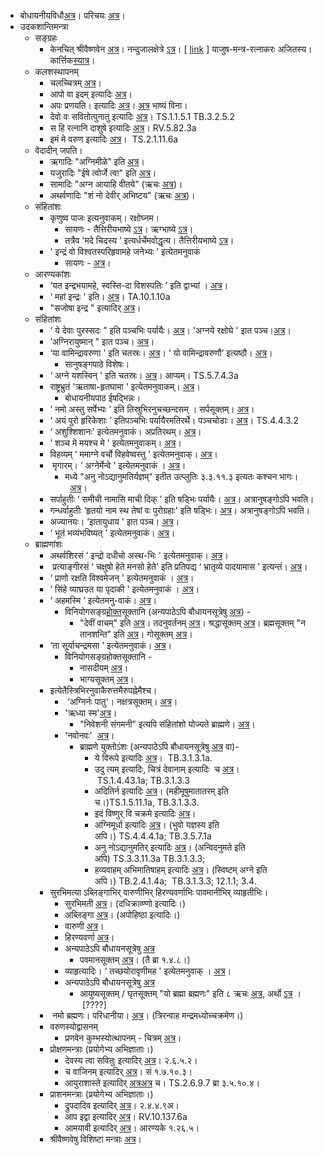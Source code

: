- बोधायनीयविधौ[अत्र](https://archive.org/stream/Bodhayana-Grihya-Sutra-shyAma-shAstrI-ed/bodhayana%20grihya%20sutra#page/n215/mode/2up)। परिचयः [अत्र](https://archive.org/details/udakashAnti-vidhi-mantra-bhAShya-parichayaH)।
- उदकशान्तिमन्त्रा 
    - सङ्ग्रहः
        - केनचित् श्रीवैष्णवेन [अत्र](http://home.comcast.net/~prasadmail/udakashanti-sanskrit-bw.pdf)। नन्दुजालक्षेत्रे [ऽत्र](http://sanskritdocuments.org/doc_veda/udakashaanti.html?lang=sa)। \[ [link](https://archive.org/stream/prasiddha-veda-mantra-sangrahaH/yajusha_mantra-ratnAkaraH_2012_07_26#page/n0/mode/2up) \] याजुष-मन्त्र-रत्नाकरः अजितस्य। कार्त्तिक[स्यात्र](https://github.com/stotrasamhita/vedamantra-book/blob/master/mantras-pdf/UdakaShanti.pdf)।
    - कलशस्थापनम्
        - चलच्चित्रम् [अत्र](https://youtu.be/ge_Chw7MeJo?t=345)।
        - आपो वा इदम् इत्यादिः [अत्र](https://archive.org/stream/Anandashram_Samskrita_Granthavali_Anandashram_Sanskrit_Series/ASS_036_Taittiriya_Aranyakam_With_Sayana_Bhashya_Part_2_-_Babasastri_Phadke_1927#page/n287/mode/2up)।
        - अपः प्रणयति। इत्यादिः [अत्र](https://archive.org/stream/taittiriya/taittiriya_brahmana_bhaskara_03_1-7#page/n77/mode/2up)। [अत्र](https://archive.org/stream/Anandashram_Samskrita_Granthavali_Anandashram_Sanskrit_Series/ASS_037_Taittiriya_Brahmanam_with_Sayanabhashya_Part_2_-_Narayanasastri_Godbole_1898#page/n305/mode/2up) भाष्यं विना।
        - देवो वः सवितोत्पुनातु इत्यादिः [अत्र](https://archive.org/stream/Anandashram_Samskrita_Granthavali_Anandashram_Sanskrit_Series/ASS_042_Krishna_Yajurvediya_Taittiriya_Samhita_Part_1_-_Kasinath_Sastri_Agase_1940#page/n73/mode/2up)। TS.1.1.5.1 TB.3.2.5.2
        - स हि रत्नानि दाशुषे इत्यादिः [अत्र](https://archive.org/stream/RgVedaWithSayanasCommentaryPart2/rv_sayanabhasya_part2#page/n1035/mode/2up)। RV.5.82.3a
        - इमं मे वरुण इत्यादिः [अत्र](https://archive.org/stream/Anandashram_Samskrita_Granthavali_Anandashram_Sanskrit_Series/ASS_042_Krishna_Yajurvediya_Taittiriya_Samhita_Part_4_-_Kasinath_Sastri_Agase_1946#page/n57/mode/2up)।  TS.2.1.11.6a
    - वेदादीन् जपति।
        - ऋगादिः "अग्निमीळे" इति [अत्र](https://archive.org/stream/RgVedaWithSayanasCommentaryPart1/rv_sayanabhasya_part1#page/n59/mode/2up)।
        - यजुरादिः "ईषे त्वोर्जे त्वा" इति [अत्र](https://archive.org/stream/Anandashram_Samskrita_Granthavali_Anandashram_Sanskrit_Series/ASS_042_Krishna_Yajurvediya_Taittiriya_Samhita_Part_1_-_Kasinath_Sastri_Agase_1940#page/n9/mode/2up)।
        - सामादिः "अग्न आयाहि वीतये" (ऋचः [अत्र](https://archive.org/stream/RgVedaWithSayanasCommentaryPart3/rv_sayanabhasya_part3#page/n145/mode/1up))।
        - अथर्वणादिः "शं नो देवीर् अभिष्टय" (ऋचः [अत्र](https://archive.org/stream/RgVedaWithSayanasCommentaryPart4/rv_sayanabhasya_part4#page/n399/mode/2up))।
    - संहितांशः
        - कृणुष्व पाजः इत्यनुवाकम्। रक्षोघ्नम।
            - सायणः \- तैत्तिरीयभाष्ये [ऽत्र](https://archive.org/stream/Anandashram_Samskrita_Granthavali_Anandashram_Sanskrit_Series/ASS_042_Krishna_Yajurvediya_Taittiriya_Samhita_Part_1_-_Kasinath_Sastri_Agase_1940#page/n325/mode/2up)। ऋग्भाष्ये [ऽत्र](https://archive.org/stream/RgVedaWithSayanasCommentaryPart2/rv_sayanabhasya_part2#page/n573/mode/2up)।
            - तत्रैव 'मदे चिदस्य ’ इत्यर्धर्चेमवोद्धृत्य। तैत्तिरीयभाष्ये [ऽत्र](https://archive.org/stream/Anandashram_Samskrita_Granthavali_Anandashram_Sanskrit_Series/ASS_042_Krishna_Yajurvediya_Taittiriya_Samhita_Part_1_-_Kasinath_Sastri_Agase_1940#page/n327/mode/2up)। 
        - ' इन्द्रं वो विश्वतस्परिहृवामहे जनेभ्यः ’ इत्येतमनुवाकं
            - सायणः - [अत्र](https://archive.org/stream/Anandashram_Samskrita_Granthavali_Anandashram_Sanskrit_Series/ASS_042_Krishna_Yajurvediya_Taittiriya_Samhita_Part_2_-_Kasinath_Sastri_Agase_1940#page/n313/mode/2up)।
    - आरण्यकांशः
        - ‘यत इन्द्रभयामहे, स्वस्ति-दा विशस्पतिः ’ इति द्वाभ्यां । [अत्र](https://archive.org/stream/Anandashram_Samskrita_Granthavali_Anandashram_Sanskrit_Series/ASS_036_Taittiriya_Aranyakam_With_Sayana_Bhashya_Part_2_-_Babasastri_Phadke_1927#page/n349/mode/2up)।
        - ‘ महां इन्द्रः ' इति। [अत्र](https://archive.org/stream/Anandashram_Samskrita_Granthavali_Anandashram_Sanskrit_Series/ASS_036_Taittiriya_Aranyakam_With_Sayana_Bhashya_Part_2_-_Babasastri_Phadke_1927#page/n353/mode/2up)। TA.10.1.10a
        - "सजोषा इन्द्र " इत्यादिर् [अत्र](https://archive.org/stream/Anandashram_Samskrita_Granthavali_Anandashram_Sanskrit_Series/ASS_036_Taittiriya_Aranyakam_With_Sayana_Bhashya_Part_2_-_Babasastri_Phadke_1927#page/n355/mode/2up)।
    - संहितांशः
        - ‘ ये देवाः पुरस्सदः ” इति पञ्चभिः पर्यायैः। [अत्र](https://archive.org/stream/Anandashram_Samskrita_Granthavali_Anandashram_Sanskrit_Series/ASS_042_Krishna_Yajurvediya_Taittiriya_Samhita_Part_3_-_Kasinath_Sastri_Agase_1947#page/n91/mode/2up)। 'अग्नये रक्षोघे ' इात पञ्च।[अत्र](https://archive.org/stream/Anandashram_Samskrita_Granthavali_Anandashram_Sanskrit_Series/ASS_042_Krishna_Yajurvediya_Taittiriya_Samhita_Part_3_-_Kasinath_Sastri_Agase_1947#page/n93/mode/2up)।
        - ’अग्निरायुष्मान् " इात पञ्च। [अत्र](https://archive.org/stream/Anandashram_Samskrita_Granthavali_Anandashram_Sanskrit_Series/ASS_042_Krishna_Yajurvediya_Taittiriya_Samhita_Part_4_-_Kasinath_Sastri_Agase_1946#page/n145/mode/2up)।
        - ‘या वामिन्द्रावरुणा ' इति चतस्रः। [अत्र](https://archive.org/stream/Anandashram_Samskrita_Granthavali_Anandashram_Sanskrit_Series/ASS_042_Krishna_Yajurvediya_Taittiriya_Samhita_Part_4_-_Kasinath_Sastri_Agase_1946#page/n157/mode/2up)। ‘ यो वामिन्द्रावरुणौ’ इत्यष्ठौ। [अत्र](https://archive.org/stream/Anandashram_Samskrita_Granthavali_Anandashram_Sanskrit_Series/ASS_042_Krishna_Yajurvediya_Taittiriya_Samhita_Part_4_-_Kasinath_Sastri_Agase_1946#page/n157/mode/2up)।
            - सानुषङ्गपाठे विशेषः।
        - ‘ अग्ने यशस्विन् ' इति चतस्रः। [अत्र](https://archive.org/stream/Anandashram_Samskrita_Granthavali_Anandashram_Sanskrit_Series/ASS_042_Krishna_Yajurvediya_Taittiriya_Samhita_Part_7_-_Kasinath_Sastri_Agase_1949#page/n211/mode/2up)। आप्यम्। TS.5.7.4.3a
        - राष्ट्रभ्रुतं 'ऋताषा-हृतघामा ' इत्येतमनुवाकम्। [अत्र](https://archive.org/stream/Anandashram_Samskrita_Granthavali_Anandashram_Sanskrit_Series/ASS_042_Krishna_Yajurvediya_Taittiriya_Samhita_Part_5_-_Kasinath_Sastri_Agase_1946#page/n285/mode/2up)।
            - बोधायनीयपाठ ईषद्भिन्नः।
        - ‘ नमो अस्तु सर्पेभ्यः ’ इति तिस्रुभिरनुचच्छन्दसम् । सर्पसूक्तम्। [अत्र](https://archive.org/stream/Anandashram_Samskrita_Granthavali_Anandashram_Sanskrit_Series/ASS_042_Krishna_Yajurvediya_Taittiriya_Samhita_Part_6_-_Kasinath_Sastri_Agase_1949#page/n217/mode/2up)। 
        - ‘ अयं पुरो हृरिकेशाः ’ इतिपञ्चभिः पर्यायैरमतिरर्थे। पञ्चचोडाः। [अत्र](https://archive.org/stream/Anandashram_Samskrita_Granthavali_Anandashram_Sanskrit_Series/ASS_042_Krishna_Yajurvediya_Taittiriya_Samhita_Part_6_-_Kasinath_Sastri_Agase_1949#page/n329/mode/2up)। TS.4.4.3.2
        - ‘ अशुश्शिशानः' इत्येतमनुवाकं। अप्रतिरथम्। [अत्र](https://archive.org/stream/Anandashram_Samskrita_Granthavali_Anandashram_Sanskrit_Series/ASS_042_Krishna_Yajurvediya_Taittiriya_Samhita_Part_6_-_Kasinath_Sastri_Agase_1949#page/n443/mode/2up)।
        - ’ शञ्च मे मयश्च मे ' इत्येतमनुवाकम्। [अत्र](https://archive.org/stream/Anandashram_Samskrita_Granthavali_Anandashram_Sanskrit_Series/ASS_042_Krishna_Yajurvediya_Taittiriya_Samhita_Part_6_-_Kasinath_Sastri_Agase_1949#page/n489/mode/2up)।
        - विहव्यम् ‘ ममाग्ने वर्चो विहवेष्वस्तु ' इत्येतमनुवाक्। [अत्र](https://archive.org/stream/Anandashram_Samskrita_Granthavali_Anandashram_Sanskrit_Series/ASS_042_Krishna_Yajurvediya_Taittiriya_Samhita_Part_6_-_Kasinath_Sastri_Agase_1949#page/n519/mode/2up)।
        -  मृगारम्। ‘ अग्नेर्मेन्वे ' इत्येतमनुवाकं । [अत्र](https://archive.org/stream/Anandashram_Samskrita_Granthavali_Anandashram_Sanskrit_Series/ASS_042_Krishna_Yajurvediya_Taittiriya_Samhita_Part_6_-_Kasinath_Sastri_Agase_1949#page/n527/mode/2up)।
            - मध्ये "अनु नोऽद्यानुमतिर्यज्ञम्" इतीत उत्प्लुतिः ३.३.११.३ इत्यतः कश्चन भागः।  [अत्र](https://archive.org/stream/Anandashram_Samskrita_Granthavali_Anandashram_Sanskrit_Series/ASS_042_Krishna_Yajurvediya_Taittiriya_Samhita_Part_5_-_Kasinath_Sastri_Agase_1946#page/n261/mode/2up)।
        - सर्पाहुतीः ‘ समीची नामासि माची दिक् ’ इति षड्भिः पर्यायैः। [अत्र](https://archive.org/stream/Anandashram_Samskrita_Granthavali_Anandashram_Sanskrit_Series/ASS_042_Krishna_Yajurvediya_Taittiriya_Samhita_Part_7_-_Kasinath_Sastri_Agase_1949#page/n133/mode/2up)। अत्रानुषङ्गोऽपि भवति।
        - गन्धर्वाहुतीः ‘हृतयो नाम स्थ तेषां वः पुरोग्रहाः' इति षड्भिः। [अत्र](https://archive.org/stream/Anandashram_Samskrita_Granthavali_Anandashram_Sanskrit_Series/ASS_042_Krishna_Yajurvediya_Taittiriya_Samhita_Part_7_-_Kasinath_Sastri_Agase_1949#page/n133/mode/2up)। अत्रानुषङ्गोऽपि भवति।
        - अज्यानयः। ’इातायुधाय ' इात पञ्च। [अत्र](https://archive.org/stream/Anandashram_Samskrita_Granthavali_Anandashram_Sanskrit_Series/ASS_042_Krishna_Yajurvediya_Taittiriya_Samhita_Part_7_-_Kasinath_Sastri_Agase_1949#page/n203/mode/2up)।
        - ‘ भूतं भव्यंभविष्यत् ' इत्येतमनुवाकं। [अत्र](https://archive.org/stream/Anandashram_Samskrita_Granthavali_Anandashram_Sanskrit_Series/ASS_042_Krishna_Yajurvediya_Taittiriya_Samhita_Part_8_-_Kasinath_Sastri_Agase_1951#page/n253/mode/2up)।
    - ब्राह्मणांशः
        - अथर्वशिरसं ‘ इन्द्रो दधीचो अस्थ-भिः ' इत्येतमनुवाक्। [अत्र](https://archive.org/stream/Anandashram_Samskrita_Granthavali_Anandashram_Sanskrit_Series/ASS_037_Taittiriya_Brahmanam_with_Sayanabhashya_Part_1_-_Narayanasastri_Godbole_1934#page/n255/mode/2up)।
        -  प्रत्याङ्गीरसं ‘ चक्षुषो हेते मनसो हेते' इति प्रतिपद्य ‘ भ्रातृव्ये पादयामास ' इत्यन्तं। [अत्र](https://archive.org/stream/Anandashram_Samskrita_Granthavali_Anandashram_Sanskrit_Series/ASS_037_Taittiriya_Brahmanam_with_Sayanabhashya_Part_1_-_Narayanasastri_Godbole_1934#page/n483/mode/2up)।
        - ‘ प्राणो रक्षति विश्वमेजन् ' इत्येतमनुवाकं । [अत्र](https://archive.org/stream/Anandashram_Samskrita_Granthavali_Anandashram_Sanskrit_Series/ASS_037_Taittiriya_Brahmanam_with_Sayanabhashya_Part_1_-_Narayanasastri_Godbole_1934#page/n549/mode/2up)।
        - ’ सिंहे व्याघ्रउत या पृदाकी ' इत्येतमनुवाकं । [अत्र](https://archive.org/stream/Anandashram_Samskrita_Granthavali_Anandashram_Sanskrit_Series/ASS_037_Taittiriya_Brahmanam_with_Sayanabhashya_Part_2_-_Narayanasastri_Godbole_1898#page/n101/mode/2up)।
        - ‘ अहमस्मि ’ इत्येतमनु-वाकं। [अत्र](https://archive.org/stream/Anandashram_Samskrita_Granthavali_Anandashram_Sanskrit_Series/ASS_037_Taittiriya_Brahmanam_with_Sayanabhashya_Part_2_-_Narayanasastri_Godbole_1898#page/n221/mode/2up)।
            - विनियोगसङ्ग्र[होक्त](https://archive.org/stream/Anandashram_Samskrita_Granthavali_Anandashram_Sanskrit_Series/ASS_037_Taittiriya_Brahmanam_with_Sayanabhashya_Part_2_-_Narayanasastri_Godbole_1898#page/n235/mode/2up)सूक्तानि (अन्यपाठेऽपि बौधायनसूत्रेषु [अत्र](http://i.imgur.com/sELCqW9.jpg)) -
                - "देवीं वाचम्" इति [अत्र](https://archive.org/stream/Anandashram_Samskrita_Granthavali_Anandashram_Sanskrit_Series/ASS_037_Taittiriya_Brahmanam_with_Sayanabhashya_Part_1_-_Narayanasastri_Godbole_1934#page/n529/mode/2up)। तदनुवर्तनम् [अत्र](https://archive.org/stream/Anandashram_Samskrita_Granthavali_Anandashram_Sanskrit_Series/ASS_037_Taittiriya_Brahmanam_with_Sayanabhashya_Part_2_-_Narayanasastri_Godbole_1898#page/n225/mode/2up)। श्रद्धासूक्तम् [अत्र](https://archive.org/stream/Anandashram_Samskrita_Granthavali_Anandashram_Sanskrit_Series/ASS_037_Taittiriya_Brahmanam_with_Sayanabhashya_Part_2_-_Narayanasastri_Godbole_1898#page/n227/mode/2up)। ब्रह्मसूक्तम् "न तानशन्ति" इति [अत्र](https://archive.org/stream/Anandashram_Samskrita_Granthavali_Anandashram_Sanskrit_Series/ASS_037_Taittiriya_Brahmanam_with_Sayanabhashya_Part_1_-_Narayanasastri_Godbole_1934#page/n529/mode/2up)। गोसूक्तम् [अत्र](https://archive.org/stream/Anandashram_Samskrita_Granthavali_Anandashram_Sanskrit_Series/ASS_037_Taittiriya_Brahmanam_with_Sayanabhashya_Part_2_-_Narayanasastri_Godbole_1898#page/n233/mode/2up)।
        - ‘ता सूर्याचन्द्रमसा ' इत्येतमनुवाकं। [अत्र](https://archive.org/stream/Anandashram_Samskrita_Granthavali_Anandashram_Sanskrit_Series/ASS_037_Taittiriya_Brahmanam_with_Sayanabhashya_Part_2_-_Narayanasastri_Godbole_1898#page/n235/mode/2up)।
            - विनियोगसङ्ग्रहोक्तसूक्तानि -
                - नासदीयम् [अत्र](https://archive.org/stream/Anandashram_Samskrita_Granthavali_Anandashram_Sanskrit_Series/ASS_037_Taittiriya_Brahmanam_with_Sayanabhashya_Part_2_-_Narayanasastri_Godbole_1898#page/n239/mode/2up)।
                - भाग्यसूक्तम् [अत्र](https://archive.org/stream/Anandashram_Samskrita_Granthavali_Anandashram_Sanskrit_Series/ASS_037_Taittiriya_Brahmanam_with_Sayanabhashya_Part_2_-_Narayanasastri_Godbole_1898#page/n245/mode/2up)। 
        - इत्येतैस्त्रिभिरनुवाकैरुत्तमैरुपह्नेमैश्च।
            -  ‘अग्निर्नः पातु'। नक्षत्रसूक्तम्। [अत्र](https://archive.org/stream/Anandashram_Samskrita_Granthavali_Anandashram_Sanskrit_Series/ASS_037_Taittiriya_Brahmanam_with_Sayanabhashya_Part_2_-_Narayanasastri_Godbole_1898#page/n249/mode/2up)।
            - 'ऋध्या स्म'[अत्र](https://archive.org/stream/Anandashram_Samskrita_Granthavali_Anandashram_Sanskrit_Series/ASS_037_Taittiriya_Brahmanam_with_Sayanabhashya_Part_2_-_Narayanasastri_Godbole_1898#page/n259/mode/2up)।
                - "निवेशनी संगमनी" इत्यपि संहितांशो योज्यते ब्राह्मणे। [अत्र](https://archive.org/stream/Anandashram_Samskrita_Granthavali_Anandashram_Sanskrit_Series/ASS_042_Krishna_Yajurvediya_Taittiriya_Samhita_Part_6_-_Kasinath_Sastri_Agase_1949#page/n1/mode/2up)।
            - 'नवोनवः'  [अत्र](https://archive.org/stream/Anandashram_Samskrita_Granthavali_Anandashram_Sanskrit_Series/ASS_042_Krishna_Yajurvediya_Taittiriya_Samhita_Part_4_-_Kasinath_Sastri_Agase_1946#page/n209/mode/2up)।
                - ब्राह्मणे युक्तोऽंशः (अन्यपाठेऽपि बौधायनसूत्रेषु [अत्र](http://i.imgur.com/sELCqW9.jpg) वा)-
                    - ये विरूपे इत्यादिः [अत्र](https://archive.org/stream/Anandashram_Samskrita_Granthavali_Anandashram_Sanskrit_Series/ASS_037_Taittiriya_Brahmanam_with_Sayanabhashya_Part_2_-_Narayanasastri_Godbole_1898#page/n269/mode/2up)।  TB.3.1.3.1a.
                    - उदु त्यम् इत्यादिः, चित्रं देवानाम् इत्यादिः  च [अत्र](https://archive.org/stream/Anandashram_Samskrita_Granthavali_Anandashram_Sanskrit_Series/ASS_042_Krishna_Yajurvediya_Taittiriya_Samhita_Part_2_-_Kasinath_Sastri_Agase_1940#page/n137/mode/2up)। TS.1.4.43.1a; TB.3.1.3.3
                    - अदितिर्न इत्यादिः [अत्र](https://archive.org/stream/Anandashram_Samskrita_Granthavali_Anandashram_Sanskrit_Series/ASS_042_Krishna_Yajurvediya_Taittiriya_Samhita_Part_2_-_Kasinath_Sastri_Agase_1940#page/n241/mode/2up)। (महीमूषुमातातरम् इति च।)TS.1.5.11.1a, TB.3.1.3.3.
                    - इदं विष्णुर् वि चक्रमे इत्यादिः [अत्र](https://archive.org/stream/Anandashram_Samskrita_Granthavali_Anandashram_Sanskrit_Series/ASS_042_Krishna_Yajurvediya_Taittiriya_Samhita_Part_1_-_Kasinath_Sastri_Agase_1940#page/n315/mode/2up)।
                    - अग्निमूर्धा इत्यादिः [अत्र](https://archive.org/stream/Anandashram_Samskrita_Granthavali_Anandashram_Sanskrit_Series/ASS_042_Krishna_Yajurvediya_Taittiriya_Samhita_Part_6_-_Kasinath_Sastri_Agase_1949#page/n335/mode/2up)। (भुवो यज्ञस्य इति अपि।) TS.4.4.4.1a; TB.3.5.7.1a
                    - अनु नोऽद्यानुमतिर् इत्यादिः [अत्र](https://archive.org/stream/Anandashram_Samskrita_Granthavali_Anandashram_Sanskrit_Series/ASS_042_Krishna_Yajurvediya_Taittiriya_Samhita_Part_5_-_Kasinath_Sastri_Agase_1946#page/n261/mode/2up)। (अन्विदनुमते इति अपि) TS.3.3.11.3a TB.3.1.3.3; 
                    - हव्यवाहम् अभिमातिषाहम् इत्यादिः [अत्र](https://archive.org/stream/Anandashram_Samskrita_Granthavali_Anandashram_Sanskrit_Series/ASS_042_Krishna_Yajurvediya_Taittiriya_Samhita_Part_5_-_Kasinath_Sastri_Agase_1946#page/n261/mode/2up)। (स्विष्टम् अग्ने इति अपि।) TB.2.4.1.4a;  TB.3.1.3.3; 12.1.1; 3.4.
        - सुरभिमत्या ऽब्लिङ्गाभिर् वारुणीभिर् हिरण्यवर्णाभिः पावमानीभिर् व्याहृतीभिः। 
            - सुरभिमती [अत्र](https://archive.org/stream/Anandashram_Samskrita_Granthavali_Anandashram_Sanskrit_Series/ASS_042_Krishna_Yajurvediya_Taittiriya_Samhita_Part_2_-_Kasinath_Sastri_Agase_1940#page/n241/mode/2up)। (दधिक्राव्ण्णो इत्यादिः।)
            - अब्लिङ्गा [अत्र](https://archive.org/stream/Anandashram_Samskrita_Granthavali_Anandashram_Sanskrit_Series/ASS_042_Krishna_Yajurvediya_Taittiriya_Samhita_Part_6_-_Kasinath_Sastri_Agase_1949#page/n95/mode/2up)। (अपोहिष्ठा इत्यादिः।)
            - वारुणी [अत्र](https://archive.org/stream/Anandashram_Samskrita_Granthavali_Anandashram_Sanskrit_Series/ASS_042_Krishna_Yajurvediya_Taittiriya_Samhita_Part_2_-_Kasinath_Sastri_Agase_1940#page/n241/mode/2up)।
            - हिरण्यवर्णा‌ [अत्र](https://archive.org/stream/Anandashram_Samskrita_Granthavali_Anandashram_Sanskrit_Series/ASS_042_Krishna_Yajurvediya_Taittiriya_Samhita_Part_7_-_Kasinath_Sastri_Agase_1949#page/n151/mode/2up)।
            - अन्यपाठेऽपि बौधायनसूत्रेषु [अत्र](http://i.imgur.com/sELCqW9.jpg)
                - पवमानसूक्तम् [अत्र](https://archive.org/stream/Anandashram_Samskrita_Granthavali_Anandashram_Sanskrit_Series/ASS_037_Taittiriya_Brahmanam_with_Sayanabhashya_Part_1_-_Narayanasastri_Godbole_1934#page/n211/mode/2up)। (तै ब्रा १.४.८।)
            - व्याहृत्यादिः। ‘ तच्छयोरावृणीमह ' इत्येतमनुवाक् । [अत्र](https://archive.org/stream/Anandashram_Samskrita_Granthavali_Anandashram_Sanskrit_Series/ASS_042_Krishna_Yajurvediya_Taittiriya_Samhita_Part_5_-_Kasinath_Sastri_Agase_1946#page/n89/mode/2up)।
            - अन्यपाठेऽपि बौधायनसूत्रेषु [अत्र](http://i.imgur.com/sELCqW9.jpg)
                - आयुष्यसूक्तम् / घृतसूक्तम् "यो ब्रह्मा ब्रह्मणः" इति ८ ऋचः [अत्र](https://sansthanam.blogspot.com/2015/06/vedamantra-manjari-1-sansthanam_17.html), अर्थो [ऽत्र](http://kosuru-sastras.blogspot.com/p/ayushya-suuktam.html) । \[????\]
        -  नमो ब्रह्मणः। परिधानीया। [अत्र](https://archive.org/stream/taittiriya/taittiriya_aranyaka_bhaskara_01#page/n241/mode/2up)। (त्रिरन्वाह मन्द्रमध्योच्चक्रमेण।)
        - वरुणस्योद्वासनम्
            - प्रणवेन कुम्भस्योत्थापनम् \- चित्रम् [अत्र](https://youtu.be/6Em2vPCMlyQ?t=865)।
        - प्रोक्षणमन्त्राः (प्रयोगेभ्य अभिज्ञाताः।)
            - देवस्य त्वा सवितुः इत्यादिर् [अत्र](https://archive.org/stream/Anandashram_Samskrita_Granthavali_Anandashram_Sanskrit_Series/ASS_037_Taittiriya_Brahmanam_with_Sayanabhashya_Part_2_-_Narayanasastri_Godbole_1898#page/n23/mode/2up)। २.६.५.२।
            - च वाजिनम् इत्यादिर् [अत्र](https://archive.org/stream/Anandashram_Samskrita_Granthavali_Anandashram_Sanskrit_Series/ASS_042_Krishna_Yajurvediya_Taittiriya_Samhita_Part_3_-_Kasinath_Sastri_Agase_1947#page/n1/mode/2up)। सं १.७.१०.३।
            - आयुराशास्ते इत्यादिर् [अत्र](https://archive.org/stream/Anandashram_Samskrita_Granthavali_Anandashram_Sanskrit_Series/ASS_042_Krishna_Yajurvediya_Taittiriya_Samhita_Part_5_-_Kasinath_Sastri_Agase_1946#page/n77/mode/2up)[अत्र](https://archive.org/stream/Anandashram_Samskrita_Granthavali_Anandashram_Sanskrit_Series/ASS_037_Taittiriya_Brahmanam_with_Sayanabhashya_Part_2_-_Narayanasastri_Godbole_1898#page/n373/mode/2up) च। TS.2.6.9.7 ब्रा ३.५.१०.४।
        - प्राशनमन्त्राः (प्रयोगेभ्य अभिज्ञाताः।)
            - द्रुपदादिव इत्यादिर् [अत्र](https://archive.org/stream/Anandashram_Samskrita_Granthavali_Anandashram_Sanskrit_Series/ASS_037_Taittiriya_Brahmanam_with_Sayanabhashya_Part_1_-_Narayanasastri_Godbole_1934#page/n513/mode/2up)। २.४.४.९अ।
            - आप इद्वा इत्यादिर् [अत्र](https://archive.org/stream/RgVedaWithSayanasCommentaryPart4/rv_sayanabhasya_part4#page/n911/mode/2up)। RV.10.137.6a
            - आमयावी इत्यादिर् [अत्र](https://archive.org/stream/Anandashram_Samskrita_Granthavali_Anandashram_Sanskrit_Series/ASS_036_Taittiriya_Aranyakam_With_Sayana_Bhashya_Part_1_-_Babasastri_Phadke_1898#page/n95/mode/2up)। आरण्यके १.२६.५।
        - श्रीवैष्णवेषु विशिष्टा मन्त्राः [अत्र](https://archive.org/details/UdakaShAntiHShrIvaiShNavapaddhatauAntimabhAgaH)।